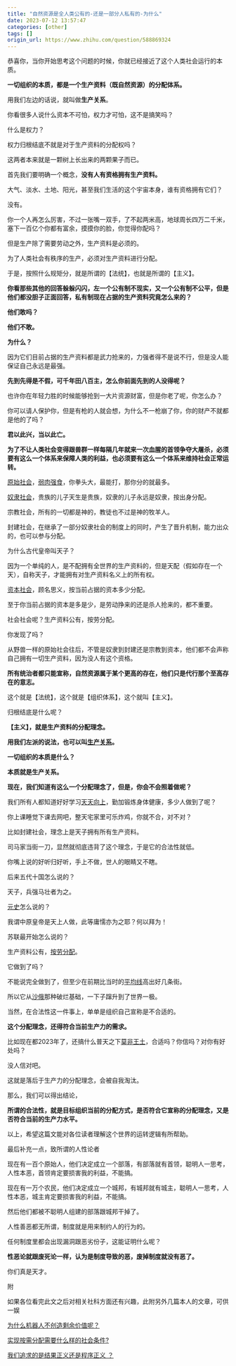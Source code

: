 ```yaml
---
title: "自然资源是全人类公有的-还是一部分人私有的-为什么"
date: 2023-07-12 13:57:47
categories: [other]
tags: []
origin_url: https://www.zhihu.com/question/588869324
---
```

恭喜你，当你开始思考这个问题的时候，你就已经接近了这个人类社会运行的本质。

**一切组织的本质，都是一个生产资料（既自然资源）的分配体系。**

用我们左边的话说，就叫做**生产关系**。

你看很多人说什么资本不可怕，权力才可怕，这不是搞笑吗？

什么是权力？

权力归根结底不就是对于生产资料的分配权吗？

这两者本来就是一颗树上长出来的两颗果子而已。

首先我们要明确一个概念，**没有人有资格拥有生产资料。**

大气、淡水、土地、阳光，甚至我们生活的这个宇宙本身，谁有资格拥有它们？

没有。

你一个人再怎么厉害，不过一张嘴一双手，了不起两米高，地球周长四万二千米，塞下一百亿个你都有富余，摸摸你的脸，你觉得你配吗？

但是生产除了需要劳动之外，生产资料是必须的。

为了人类社会有秩序的生产，必须对生产资料进行分配。

于是，按照什么规矩分，就是所谓的【法统】，也就是所谓的【主义】。

**你看那些其他的回答躲躲闪闪，左一个公有制不现实，又一个公有制不公平，但是他们都没胆子正面回答，私有制现在占据的生产资料究竟怎么来的？**

**他们敢吗？**

**他们不敢。**

**为什么？**

因为它们目前占据的生产资料都是武力抢来的，力强者得不是说不行，但是没人能保证自己永远是最强。

**先到先得是不假，可千年田八百主，怎么你前面先到的人没得呢？**

也许你在年轻力胜的时候能够抢到一大片资源财富，但是你老了呢，你怎么办？

你可以请人保护你，但是有枪的人就会想，为什么不一枪崩了你，你的财产不就都是他的了吗？

**君以此兴，当以此亡。**

**为了不让人类社会变得跟兽群一样每隔几年就来一次血腥的首领争夺大屠杀，必须要有这么一个体系来保障人类的利益，也必须要有这么一个体系来维持社会正常运转。**

[原始社会](https://www.zhihu.com/search?q=%E5%8E%9F%E5%A7%8B%E7%A4%BE%E4%BC%9A&search_source=Entity&hybrid_search_source=Entity&hybrid_search_extra=%7B%22sourceType%22%3A%22answer%22%2C%22sourceId%22%3A2859333062%7D)，[弱肉强食](https://www.zhihu.com/search?q=%E5%BC%B1%E8%82%89%E5%BC%BA%E9%A3%9F&search_source=Entity&hybrid_search_source=Entity&hybrid_search_extra=%7B%22sourceType%22%3A%22answer%22%2C%22sourceId%22%3A2859333062%7D)，你拳头大，最能打，那你分的就最多。

[奴隶社会](https://www.zhihu.com/search?q=%E5%A5%B4%E9%9A%B6%E7%A4%BE%E4%BC%9A&search_source=Entity&hybrid_search_source=Entity&hybrid_search_extra=%7B%22sourceType%22%3A%22answer%22%2C%22sourceId%22%3A2859333062%7D)，贵族的儿子天生是贵族，奴隶的儿子永远是奴隶，按出身分配。

宗教社会，所有的一切都是神的，教徒也不过是神的牧羊人。

封建社会，在继承了一部分奴隶社会的制度上的同时，产生了晋升机制，能力出众的，也可以参与分配。

为什么古代皇帝叫天子？

因为一个单纯的人，是不配拥有全世界的生产资料的，但是天配（假如存在一个天），自称天子，才能拥有对生产资料名义上的所有权。

[资本社会](https://www.zhihu.com/search?q=%E8%B5%84%E6%9C%AC%E7%A4%BE%E4%BC%9A&search_source=Entity&hybrid_search_source=Entity&hybrid_search_extra=%7B%22sourceType%22%3A%22answer%22%2C%22sourceId%22%3A2859333062%7D)，顾名思义，按当前占据的资本多少分配。

至于你当前占据的资本是多是少，是劳动挣来的还是杀人抢来的，都不重要。

社会社会呢？生产资料公有，按劳分配。

你发现了吗？

从野兽一样的原始社会往后，不管是奴隶到封建还是宗教到资本，他们都不会声称自己拥有一切生产资料，因为没人有这个资格。

**所有统治者都只能宣称，自然资源属于某个更高的存在，他们只是代行那个至高存在的意志。**

这个就是【法统】，这个就是【组织体系】，这个就叫【主义】。

归根结底是什么呢？

**【主义】，就是生产资料的分配理念。**

**用我们左派的说法，也可以叫[生产关系](https://www.zhihu.com/search?q=%E7%94%9F%E4%BA%A7%E5%85%B3%E7%B3%BB&search_source=Entity&hybrid_search_source=Entity&hybrid_search_extra=%7B%22sourceType%22%3A%22answer%22%2C%22sourceId%22%3A2859333062%7D)。**

**一切组织的本质是什么？**

**本质就是生产关系。**

**现在，我们知道有这么一个分配理念了，但是，你会不会照着做呢？**

我们所有人都知道好好学习[天天向上](https://www.zhihu.com/search?q=%E5%A4%A9%E5%A4%A9%E5%90%91%E4%B8%8A&search_source=Entity&hybrid_search_source=Entity&hybrid_search_extra=%7B%22sourceType%22%3A%22answer%22%2C%22sourceId%22%3A2859333062%7D)，勤加锻炼身体健康，多少人做到了呢？

你上课睡觉下课去网吧，整天宅家里可乐炸鸡，你就不合，对不对？

比如封建社会，理念上是天子拥有所有生产资料。

司马家当街一刀，显然就彻底违背了这个理念，于是它的合法性就低。

你嘴上说的好听归好听，手上不做，世人的眼睛又不瞎。

后来五代十国怎么说的？

天子，兵强马壮者为之。

[元史](https://www.zhihu.com/search?q=%E5%85%83%E5%8F%B2&search_source=Entity&hybrid_search_source=Entity&hybrid_search_extra=%7B%22sourceType%22%3A%22answer%22%2C%22sourceId%22%3A2859333062%7D)怎么说的？

我谓中原皇帝是天上人做，此等庸懦亦为之耶？何以拜为！

苏联最开始怎么说的？

生产资料公有，[按劳分配](https://www.zhihu.com/search?q=%E6%8C%89%E5%8A%B3%E5%88%86%E9%85%8D&search_source=Entity&hybrid_search_source=Entity&hybrid_search_extra=%7B%22sourceType%22%3A%22answer%22%2C%22sourceId%22%3A2859333062%7D)。

它做到了吗？

不能说完全做到了，但至少在前期比当时的[平均线](https://www.zhihu.com/search?q=%E5%B9%B3%E5%9D%87%E7%BA%BF&search_source=Entity&hybrid_search_source=Entity&hybrid_search_extra=%7B%22sourceType%22%3A%22answer%22%2C%22sourceId%22%3A2859333062%7D)高出好几条街。

所以它从[沙俄](https://www.zhihu.com/search?q=%E6%B2%99%E4%BF%84&search_source=Entity&hybrid_search_source=Entity&hybrid_search_extra=%7B%22sourceType%22%3A%22answer%22%2C%22sourceId%22%3A2859333062%7D)那种破烂基础，一下子蹿升到了世界一极。

当然，在合法性这一件事上，单单是组织自己宣称是不合适的。

**这个分配理念，还得符合当前生产力的需求。**

比如现在都2023年了，还搞什么普天之下[莫非王土](https://www.zhihu.com/search?q=%E8%8E%AB%E9%9D%9E%E7%8E%8B%E5%9C%9F&search_source=Entity&hybrid_search_source=Entity&hybrid_search_extra=%7B%22sourceType%22%3A%22answer%22%2C%22sourceId%22%3A2859333062%7D)，合适吗？你信吗？对你有好处吗？

没人信对吧。

这就是落后于生产力的分配理念，会被自我淘汰。

那么，我们可以得出结论，

**所谓的合法性，就是目标组织当前的分配方式，是否符合它宣称的分配理念，又是否符合当前的生产力水平。**

以上，希望这篇文能对各位读者理解这个世界的运转逻辑有所帮助。

  

最后补充一点，致所谓的人性论者

现在有一百个原始人，他们决定成立一个部落，有部落就有首领，聪明人一思考，人性本恶，首领肯定要损害我的利益，不能搞。

现在有一万个农民，他们决定成立一个城邦，有城邦就有城主，聪明人一思考，人性本恶，城主肯定要损害我的利益，不能搞。

然后他们都被不聪明人组建的部落跟城邦干掉了。

人性善恶都无所谓，制度就是用来制约人的行为的。

任何制度里都会出现漏洞跟恶劣份子，这能证明什么呢？

**性恶论就跟废死论一样，认为是制度导致的恶，废掉制度就没有恶了。**

你们真是天才。

  

附

如果各位看完此文之后对相关社科方面还有兴趣，此附另外几篇本人的文章，可供一娱

[为什么机器人不创造剩余价值呢？](https://www.zhihu.com/question/554010417/answer/2800780306)

[实现按需分配需要什么样的社会条件?](https://www.zhihu.com/question/269875693/answer/3014721376)

[我们追求的是结果正义还是程序正义 ？](https://www.zhihu.com/question/568142838/answer/2805101181)
    